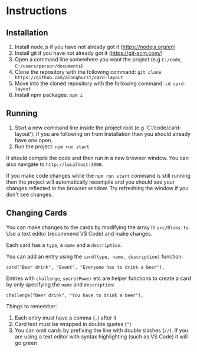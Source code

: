 # Instructions

## Installation

1. Install node.js if you have not already got it (https://nodejs.org/en)
1. Install git if you have not already got it (https://git-scm.com/)
1. Open a command line somewhere you want the project (e.g `C:/code`, `C:/users/person/documents`)
1. Clone the repository with the following command: `git clone https://github.com/alonghurst/card-layout`
1. Move into the cloned repository with the following command: `cd card-layout`
1. Install npm packages: `npm i`

## Running

1. Start a new command line inside the project root (e.g `C:/code/card-layout'). If you are following on from Installation then you should already have one open.
1. Run the project: `npm run start`

It should compile the code and then run in a new browser window. You can also navigate to `http://localhost:3000`.

If you make code changes while the `npm run start` command is still running then the project will automatically recompile and you should see your changes reflected in the browser window. Try refreshing the window if you don't see changes.

## Changing Cards

You can make changes to the cards by modifying the array in `src/Blobs.ts`. Use a text editor (recommend VS Code) and make changes.

Each card has a `type`, a `name` and a `description`.

You can add an entry using the `card(type, name, description)` function:

`card("Beer drink", "Event", "Everyone has to drink a beer"),`

Entries with `challenge`, `secretPower` etc are helper functions to create a card by only specifying the `name` and `description`:

`challenge("Beer drink", "You have to drink a beer"),`

Things to remember:

1. Each entry must have a comma (`,`) after it
1. Card text must be wrapped in double quotes (`"`)
1. You can omit cards by prefixing the line with double slashes (`//`). If you are using a text editor with syntax highlighting (such as VS Code) it will go green
